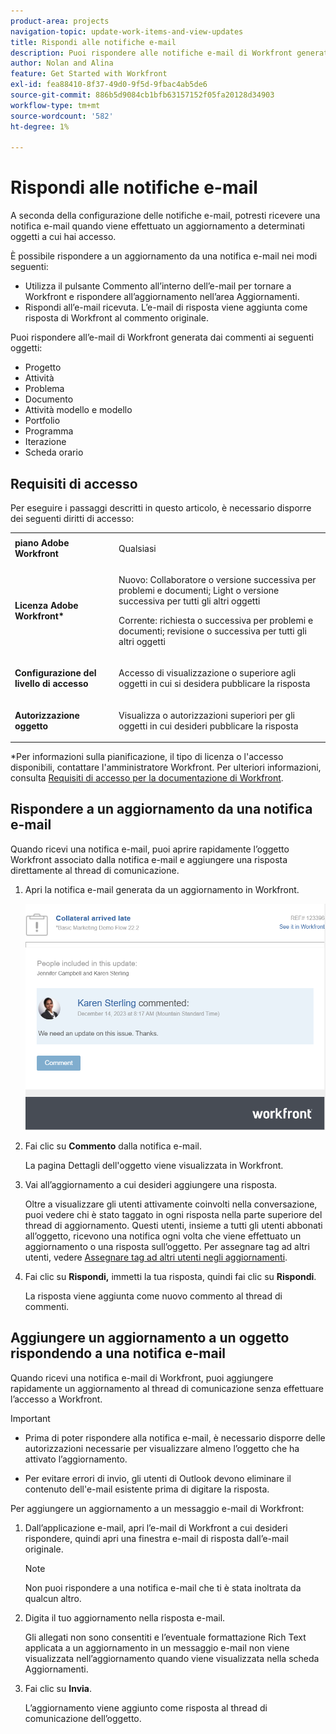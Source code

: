 ```yaml
---
product-area: projects
navigation-topic: update-work-items-and-view-updates
title: Rispondi alle notifiche e-mail
description: Puoi rispondere alle notifiche e-mail di Workfront generate dai commenti fatti a progetti, attività, problemi e altri oggetti per aggiungere risposte ai commenti originali inseriti nell’applicazione Adobe Workfront.
author: Nolan and Alina
feature: Get Started with Workfront
exl-id: fea88410-8f37-49d0-9f5d-9fbac4ab5de6
source-git-commit: 886b5d9084cb1bfb63157152f05fa20128d34903
workflow-type: tm+mt
source-wordcount: '582'
ht-degree: 1%

---
```


# Rispondi alle notifiche e-mail

<!-- Audited: April 2024-->

A seconda della configurazione delle notifiche e-mail, potresti ricevere una notifica e-mail quando viene effettuato un aggiornamento a determinati oggetti a cui hai accesso.

È possibile rispondere a un aggiornamento da una notifica e-mail nei modi seguenti:

* Utilizza il pulsante Commento all’interno dell’e-mail per tornare a Workfront e rispondere all’aggiornamento nell’area Aggiornamenti.
* Rispondi all’e-mail ricevuta. L’e-mail di risposta viene aggiunta come risposta di Workfront al commento originale.

<!--
>[!NOTE]
>
>Replying to updates by email is not available for environments on Cluster 6.
-->

Puoi rispondere all’e-mail di Workfront generata dai commenti ai seguenti oggetti:

* Progetto
* Attività
* Problema
* Documento
* Attività modello e modello
* Portfolio
* Programma
* Iterazione
* Scheda orario

## Requisiti di accesso

Per eseguire i passaggi descritti in questo articolo, è necessario disporre dei seguenti diritti di accesso:

<table style="table-layout:auto">
 <col> 
 <col> 
 <tbody> 
  <tr> 
   <td role="rowheader"><strong>piano Adobe Workfront</strong></td> 
   <td> <p>Qualsiasi</p> </td> 
  </tr> 
  <tr> 
   <td role="rowheader"><strong>Licenza Adobe Workfront*</strong></td> 
   <td> <p>Nuovo: Collaboratore o versione successiva per problemi e documenti; Light o versione successiva per tutti gli altri oggetti</p>
   <p>Corrente: richiesta o successiva per problemi e documenti; revisione o successiva per tutti gli altri oggetti</p> </td> 
  </tr> 
  <tr> 
   <td role="rowheader"><strong>Configurazione del livello di accesso</strong></td> 
   <td> <p>Accesso di visualizzazione o superiore agli oggetti in cui si desidera pubblicare la risposta</p> </td> 
  </tr> 
  <tr> 
   <td role="rowheader"><strong>Autorizzazione oggetto</strong></td> 
   <td> <p>Visualizza o autorizzazioni superiori per gli oggetti in cui desideri pubblicare la risposta</p> </td> 
  </tr> 
 </tbody> 
</table>

*Per informazioni sulla pianificazione, il tipo di licenza o l&#39;accesso disponibili, contattare l&#39;amministratore Workfront. Per ulteriori informazioni, consulta [Requisiti di accesso per la documentazione di Workfront](/help/quicksilver/administration-and-setup/add-users/access-levels-and-object-permissions/access-level-requirements-in-documentation.md).

## Rispondere a un aggiornamento da una notifica e-mail

Quando ricevi una notifica e-mail, puoi aprire rapidamente l’oggetto Workfront associato dalla notifica e-mail e aggiungere una risposta direttamente al thread di comunicazione.

1. Apri la notifica e-mail generata da un aggiornamento in Workfront.

   ![email.png](assets/email-350x202.png)
1. Fai clic su **Commento** dalla notifica e-mail.

   La pagina Dettagli dell&#39;oggetto viene visualizzata in Workfront.

1. Vai all’aggiornamento a cui desideri aggiungere una risposta.

   Oltre a visualizzare gli utenti attivamente coinvolti nella conversazione, puoi vedere chi è stato taggato in ogni risposta nella parte superiore del thread di aggiornamento. Questi utenti, insieme a tutti gli utenti abbonati all’oggetto, ricevono una notifica ogni volta che viene effettuato un aggiornamento o una risposta sull’oggetto. Per assegnare tag ad altri utenti, vedere [Assegnare tag ad altri utenti negli aggiornamenti](../../workfront-basics/updating-work-items-and-viewing-updates/tag-others-on-updates.md).

1. Fai clic su **Rispondi,** immetti la tua risposta, quindi fai clic su **Rispondi**.

   La risposta viene aggiunta come nuovo commento al thread di commenti.

## Aggiungere un aggiornamento a un oggetto rispondendo a una notifica e-mail

Quando ricevi una notifica e-mail di Workfront, puoi aggiungere rapidamente un aggiornamento al thread di comunicazione senza effettuare l’accesso a Workfront.

>[!IMPORTANT]
>
>* Prima di poter rispondere alla notifica e-mail, è necessario disporre delle autorizzazioni necessarie per visualizzare almeno l’oggetto che ha attivato l’aggiornamento.
>
>* Per evitare errori di invio, gli utenti di Outlook devono eliminare il contenuto dell&#39;e-mail esistente prima di digitare la risposta.

Per aggiungere un aggiornamento a un messaggio e-mail di Workfront:

1. Dall’applicazione e-mail, apri l’e-mail di Workfront a cui desideri rispondere, quindi apri una finestra e-mail di risposta dall’e-mail originale.

   >[!NOTE]
   >
   >    Non puoi rispondere a una notifica e-mail che ti è stata inoltrata da qualcun altro.


1. Digita il tuo aggiornamento nella risposta e-mail.

   Gli allegati non sono consentiti e l’eventuale formattazione Rich Text applicata a un aggiornamento in un messaggio e-mail non viene visualizzata nell’aggiornamento quando viene visualizzata nella scheda Aggiornamenti.
1. Fai clic su **Invia**.

   L’aggiornamento viene aggiunto come risposta al thread di comunicazione dell’oggetto.
